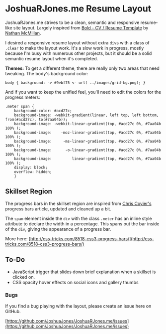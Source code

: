 # JoshuaRJones.me Resume Layout

JoshuaRJones.me strives to be a clean, semantic and responsive resume-like site layout. Largely inspired from [Bold - CV / Resume Template](http://themeforest.net/item/bold-cv-resume-template-minimal-smart/210069?ref=QBKL) by [Nathan McMillan](http://nathanmcmillan.com).

I desired a responsive resume layout without extra `div`s with a class of `.clear` to make the layout work. It's a slow work in progress, mostly because I'm busy with numerous other projects, but it should be a solid semantic resume layout when it's completed.

**Themes:** To get a different theme, there are really only two areas that need tweaking. The body's background color:

`body {
	background: -> #9ebf75 <- url( ../images/grid-bg.png);
	}`
	
And if you want to keep the unified feel, you'll need to edit the colors for the progress meters:

	.meter span {
		background-color: #acd27c;
		background-image: -webkit-gradient(linear, left top, left bottom, from(#acd27c), to(#7aa04b));
		background-image: -webkit-linear-gradient(top, #acd27c 0%, #7aa04b 100% );
		background-image:    -moz-linear-gradient(top, #acd27c 0%, #7aa04b 100% );
		background-image:     -ms-linear-gradient(top, #acd27c 0%, #7aa04b 100% );
		background-image:      -o-linear-gradient(top, #acd27c 0%, #7aa04b 100% );
		background-image:         linear-gradient(top, #acd27c 0%, #7aa04b 100% );
		display: block;
		overflow: hidden;
		}

## Skillset Region

The progress bars in the skillset region are inspired from [Chris Coyier's](http://css-tricks.com/) progress bars article, updated and cleaned up a bit.

The `span` element inside the `div` with the class `.meter` has an inline style attribute to declare the width in a percentage. This spans out the bar inside of the `div`, giving the appearance of a progress bar.

More here: [http://css-tricks.com/8518-css3-progress-bars/](http://css-tricks.com/8518-css3-progress-bars/)

## To-Do

* JavaScript trigger that slides down brief explanation when a skillset is clicked on.
* CSS opacity hover effects on social icons and gallery thumbs

### Bugs

If you find a bug playing with the layout, please create an issue here on GitHub.

[https://github.com/JoshuaJones/JoshuaRJones.me/issues](https://github.com/JoshuaJones/JoshuaRJones.me/issues)
